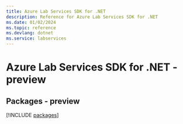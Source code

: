 ```yaml
---
title: Azure Lab Services SDK for .NET
description: Reference for Azure Lab Services SDK for .NET
ms.date: 01/02/2024
ms.topic: reference
ms.devlang: dotnet
ms.service: labservices
---
```

# Azure Lab Services SDK for .NET - preview
## Packages - preview
[!INCLUDE [packages](lab-services-index.md)]